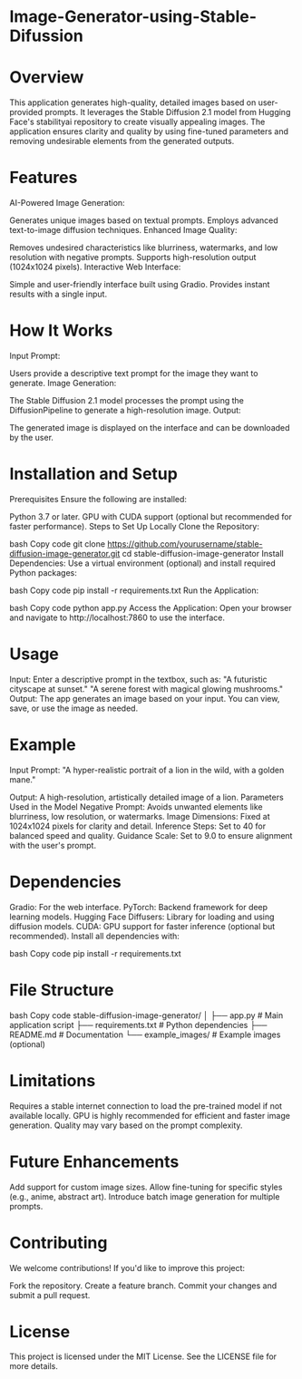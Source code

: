 # Image-Generator-using-Stable-Difussion

# Overview
This application generates high-quality, detailed images based on user-provided prompts. It leverages the Stable Diffusion 2.1 model from Hugging Face's stabilityai repository to create visually appealing images. The application ensures clarity and quality by using fine-tuned parameters and removing undesirable elements from the generated outputs.

# Features
AI-Powered Image Generation:

Generates unique images based on textual prompts.
Employs advanced text-to-image diffusion techniques.
Enhanced Image Quality:

Removes undesired characteristics like blurriness, watermarks, and low resolution with negative prompts.
Supports high-resolution output (1024x1024 pixels).
Interactive Web Interface:

Simple and user-friendly interface built using Gradio.
Provides instant results with a single input.
# How It Works
Input Prompt:

Users provide a descriptive text prompt for the image they want to generate.
Image Generation:

The Stable Diffusion 2.1 model processes the prompt using the DiffusionPipeline to generate a high-resolution image.
Output:

The generated image is displayed on the interface and can be downloaded by the user.
# Installation and Setup
Prerequisites
Ensure the following are installed:

Python 3.7 or later.
GPU with CUDA support (optional but recommended for faster performance).
Steps to Set Up Locally
Clone the Repository:

bash
Copy code
git clone https://github.com/yourusername/stable-diffusion-image-generator.git
cd stable-diffusion-image-generator
Install Dependencies: Use a virtual environment (optional) and install required Python packages:

bash
Copy code
pip install -r requirements.txt
Run the Application:

bash
Copy code
python app.py
Access the Application: Open your browser and navigate to http://localhost:7860 to use the interface.

# Usage
Input:
Enter a descriptive prompt in the textbox, such as:
"A futuristic cityscape at sunset."
"A serene forest with magical glowing mushrooms."
Output:
The app generates an image based on your input.
You can view, save, or use the image as needed.
# Example
Input Prompt:
"A hyper-realistic portrait of a lion in the wild, with a golden mane."

Output:
A high-resolution, artistically detailed image of a lion.
Parameters Used in the Model
Negative Prompt:
Avoids unwanted elements like blurriness, low resolution, or watermarks.
Image Dimensions:
Fixed at 1024x1024 pixels for clarity and detail.
Inference Steps:
Set to 40 for balanced speed and quality.
Guidance Scale:
Set to 9.0 to ensure alignment with the user's prompt.
# Dependencies
Gradio: For the web interface.
PyTorch: Backend framework for deep learning models.
Hugging Face Diffusers: Library for loading and using diffusion models.
CUDA: GPU support for faster inference (optional but recommended).
Install all dependencies with:

bash
Copy code
pip install -r requirements.txt
# File Structure
bash
Copy code
stable-diffusion-image-generator/
│
├── app.py                # Main application script
├── requirements.txt      # Python dependencies
├── README.md             # Documentation
└── example_images/       # Example images (optional)
# Limitations
Requires a stable internet connection to load the pre-trained model if not available locally.
GPU is highly recommended for efficient and faster image generation.
Quality may vary based on the prompt complexity.
# Future Enhancements
Add support for custom image sizes.
Allow fine-tuning for specific styles (e.g., anime, abstract art).
Introduce batch image generation for multiple prompts.
# Contributing
We welcome contributions! If you'd like to improve this project:

Fork the repository.
Create a feature branch.
Commit your changes and submit a pull request.
# License
This project is licensed under the MIT License. See the LICENSE file for more details.

